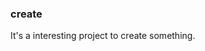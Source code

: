 ### create

It's a interesting project to create something.

<!-- * [create a love](http://muyunyun.cn/create/) -->
